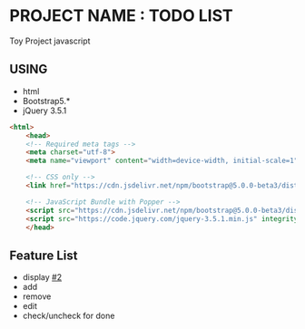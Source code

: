 # PROJECT NAME : TODO LIST
Toy Project javascript

## USING
  - html
  - Bootstrap5.*
  - jQuery 3.5.1

```html
<html>
    <head>
    <!-- Required meta tags -->
    <meta charset="utf-8">
    <meta name="viewport" content="width=device-width, initial-scale=1">

    <!-- CSS only -->
    <link href="https://cdn.jsdelivr.net/npm/bootstrap@5.0.0-beta3/dist/css/bootstrap.min.css" rel="stylesheet" integrity="sha384-eOJMYsd53ii+scO/bJGFsiCZc+5NDVN2yr8+0RDqr0Ql0h+rP48ckxlpbzKgwra6" crossorigin="anonymous">

    <!-- JavaScript Bundle with Popper -->
    <script src="https://cdn.jsdelivr.net/npm/bootstrap@5.0.0-beta3/dist/js/bootstrap.bundle.min.js" integrity="sha384-JEW9xMcG8R+pH31jmWH6WWP0WintQrMb4s7ZOdauHnUtxwoG2vI5DkLtS3qm9Ekf" crossorigin="anonymous"></script>
    <script src="https://code.jquery.com/jquery-3.5.1.min.js" integrity="sha256-9/aliU8dGd2tb6OSsuzixeV4y/faTqgFtohetphbbj0=" crossorigin="anonymous"></script>
    </head>
```

## Feature List
  - display [#2](https://github.com/jiyoonoh-dev/TODOjs/issues/1#issue-852282235)
  - add
  - remove
  - edit
  - check/uncheck for done
